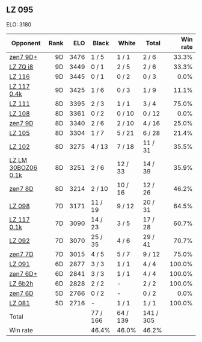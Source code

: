 ## LZ 095 ##

ELO: 3180

Opponent | Rank | ELO | Black | White | Total | Win rate
---------|-----:|----:|-------|-------|-------|-------:
[zen7 9D+](zen7%209D+.md) | 9D | 3476 | 1 / 5 | 1 / 1 | 2 / 6 | 33.3%
[LZ ZQ i8](LZ%20ZQ%20i8.md) | 9D | 3449 | 0 / 1 | 2 / 5 | 2 / 6 | 33.3%
[LZ 116](LZ%20116.md) | 9D | 3445 | 0 / 1 | 0 / 2 | 0 / 3 | 0.0%
[LZ 117 0.4k](LZ%20117%200.4k.md) | 9D | 3425 | 1 / 6 | 0 / 3 | 1 / 9 | 11.1%
[LZ 111](LZ%20111.md) | 8D | 3395 | 2 / 3 | 1 / 1 | 3 / 4 | 75.0%
[LZ 108](LZ%20108.md) | 8D | 3361 | 0 / 2 | 0 / 10 | 0 / 12 | 0.0%
[zen7 9D](zen7%209D.md) | 8D | 3340 | 2 / 6 | 2 / 10 | 4 / 16 | 25.0%
[LZ 105](LZ%20105.md) | 8D | 3304 | 1 / 7 | 5 / 21 | 6 / 28 | 21.4%
[LZ 102](LZ%20102.md) | 8D | 3275 | 4 / 13 | 7 / 18 | 11 / 31 | 35.5%
[LZ LM 30BOZ06 0.1k](LZ%20LM%2030BOZ06%200.1k.md) | 8D | 3251 | 2 / 6 | 12 / 33 | 14 / 39 | 35.9%
[zen7 8D](zen7%208D.md) | 8D | 3214 | 2 / 10 | 10 / 16 | 12 / 26 | 46.2%
[LZ 098](LZ%20098.md) | 7D | 3171 | 11 / 19 | 9 / 12 | 20 / 31 | 64.5%
[LZ 117 0.1k](LZ%20117%200.1k.md) | 7D | 3090 | 14 / 23 | 3 / 5 | 17 / 28 | 60.7%
[LZ 092](LZ%20092.md) | 7D | 3070 | 25 / 35 | 4 / 6 | 29 / 41 | 70.7%
[zen7 7D](zen7%207D.md) | 7D | 3015 | 4 / 5 | 5 / 7 | 9 / 12 | 75.0%
[LZ 091](LZ%20091.md) | 6D | 2877 | 3 / 3 | 1 / 1 | 4 / 4 | 100.0%
[zen7 6D+](zen7%206D+.md) | 6D | 2841 | 3 / 3 | 1 / 1 | 4 / 4 | 100.0%
[LZ 6b2h](LZ%206b2h.md) | 6D | 2828 | 2 / 2 | - | 2 / 2 | 100.0%
[zen7 6D](zen7%206D.md) | 5D | 2766 | 0 / 2 | - | 0 / 2 | 0.0%
[LZ 081](LZ%20081.md) | 5D | 2716 | - | 1 / 1 | 1 / 1 | 100.0%
Total | | | 77 / 166 | 64 / 139 | 141 / 305 | 
Win rate| | | 46.4% | 46.0% | 46.2% | 

